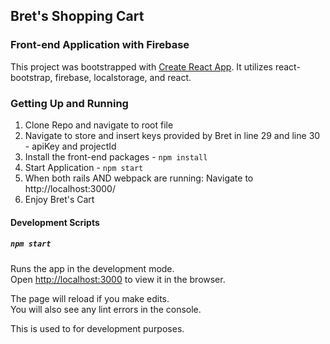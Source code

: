 ## Bret's Shopping Cart
### Front-end Application with Firebase

This project was bootstrapped with [Create React App](https://github.com/facebook/create-react-app).
It utilizes react-bootstrap, firebase, localstorage, and react.

### Getting Up and Running

1. Clone Repo and navigate to root file
2. Navigate to store and insert keys provided by Bret in line 29 and line 30 - apiKey and projectId
3. Install the front-end packages - `npm install`
4. Start Application - `npm start`
5. When both rails AND webpack are running: Navigate to http://localhost:3000/
6. Enjoy Bret's Cart

#### Development Scripts

##### `npm start`

Runs the app in the development mode.<br>
Open [http://localhost:3000](http://localhost:3000) to view it in the browser.

The page will reload if you make edits.<br>
You will also see any lint errors in the console.

This is used to for development purposes.
